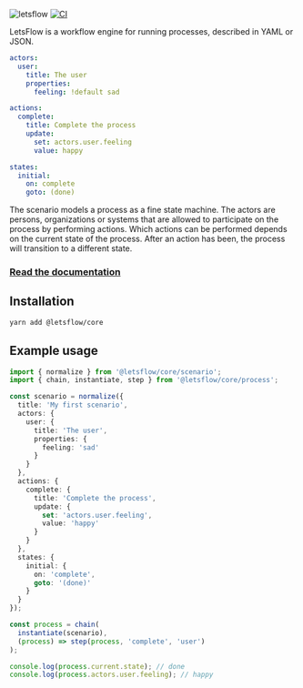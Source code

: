 ![letsflow](https://github.com/letsflow/workflow-engine/assets/100821/3852a14e-90f8-4f8f-a334-09516f43bbc1)
[![CI](https://github.com/letsflow/letsflow/actions/workflows/main.yml/badge.svg)](https://github.com/letsflow/letsflow/actions/workflows/main.yml)

LetsFlow is a workflow engine for running processes, described in YAML or JSON.

```yaml
actors:
  user:
    title: The user
    properties:
      feeling: !default sad

actions:
  complete:
    title: Complete the process
    update:
      set: actors.user.feeling
      value: happy

states:
  initial:
    on: complete
    goto: (done)
```

The scenario models a process as a fine state machine. The actors are persons, organizations or systems that are allowed
to participate on the process by performing actions. Which actions can be performed depends on the current state of the
process. After an action has been, the process will transition to a different state.

### [Read the documentation](https://www.letsflow.io/)

## Installation

```bash
yarn add @letsflow/core
```

## Example usage

```typescript
import { normalize } from '@letsflow/core/scenario';
import { chain, instantiate, step } from '@letsflow/core/process';

const scenario = normalize({
  title: 'My first scenario',
  actors: {
    user: {
      title: 'The user',
      properties: {
        feeling: 'sad'
      }
    }
  },
  actions: {
    complete: {
      title: 'Complete the process',
      update: {
        set: 'actors.user.feeling',
        value: 'happy'
      }
    }
  },
  states: {
    initial: {
      on: 'complete',
      goto: '(done)'
    }
  }
});

const process = chain(
  instantiate(scenario),
  (process) => step(process, 'complete', 'user')
);

console.log(process.current.state); // done
console.log(process.actors.user.feeling); // happy
```
